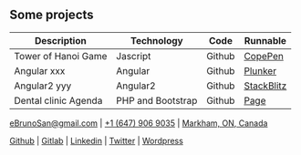 <script defer src="https://use.fontawesome.com/releases/v5.0.10/js/all.js" integrity="sha384-slN8GvtUJGnv6ca26v8EzVaR9DC58QEwsIk9q1QXdCU8Yu8ck/tL/5szYlBbqmS+" crossorigin="anonymous"></script>


## Some projects

**Description** | **Technology** | **Code** | **Runnable**
------------|------------|------|---------
Tower of Hanoi Game | Jascript | Github | [CopePen](https://codepen.io/ebrunosan/pen/NMRoZX)
Angular xxx | Angular | Github | [Plunker](https://embed.plnkr.co/uVy4H64hZBmzucoHjXM3/)
Angular2 yyy | Angular2 | Github | [StackBlitz](https://stackblitz.com/edit/angular-qijtbn)
Dental clinic Agenda | PHP and Bootstrap | Github | [Page](http://web.ebrunosan.epizy.com)

[<i class="fas fa-envelope" style="color:gray"></i> eBrunoSan@gmail.com](mailto:ebrunosan@gmail.com) | 
[<i class="fas fa-phone" style="color:gray"></i> +1 (647) 906 9035](tel:+16479069035) |
[<i class="fas fa-map-marker-alt" style="color:gray"></i> Markham, ON, Canada](https://goo.gl/maps/fSSwMpRAKRx)

[<i class="fab fa-github" style="color:gray"></i> Github](https://github.com/ebrunosan) |
[<i class="fab fa-gitlab" style="color:gray"></i> Gitlab](https://gitlab.com/ebrunosan) |
[<i class="fab fa-linkedin" style="color:gray"></i> Linkedin](https://www.linkedin.com/in/ebrunosan) |
[<i class="fab fa-twitter" style="color:gray"></i> Twitter](https://twitter.com/ebrunosan) |
[<i class="fab fa-wordpress" style="color:gray"></i> Wordpress](https://ebrunosan.wordpress.com/)
